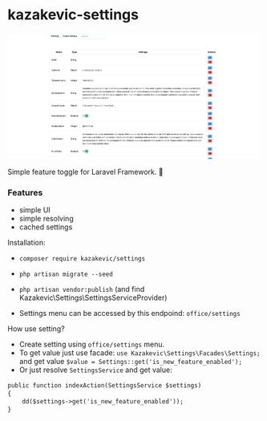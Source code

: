 # kazakevic-settings

![IMAGE ALT TEXT HERE](https://raw.githubusercontent.com/kazakevic/kazakevic-settings/master/depot/ss-new.png)

Simple feature toggle for Laravel Framework. 🚁

### Features
* simple UI
* simple resolving
* cached settings

Installation:

* `composer require kazakevic/settings`
* `php artisan migrate --seed`
* `php artisan vendor:publish` (and find  Kazakevic\Settings\SettingsServiceProvider)

* Settings menu can be accessed by this endpoind: `office/settings`

How use setting?
 
* Create setting using `office/settings` menu.
* To get value just use facade: `use Kazakevic\Settings\Facades\Settings;` 
and get value `$value = Settings::get('is_new_feature_enabled');`
* Or just resolve `SettingsService` and get value:
```
public function indexAction(SettingsService $settings)
{
    dd($settings->get('is_new_feature_enabled'));
}
```

